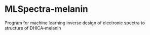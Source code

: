 # MLSpectra-melanin
Program for machine learning inverse design of electronic spectra to structure of DHICA-melanin
